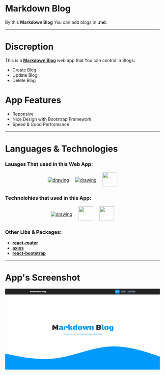 # Markdown Blog

By this **Markdown Blog** You can add blogs in **.md**.


---

# Discreption
This is a [**Markdown Blog**](https://markdown-blog-orcin.vercel.app/) web app that You can control in Blogs:
  - Create Blog
  - Update Blog
  - Delete Blog

# App Features
  - Reponsive
  - Nice Design with Bootstrap Framework
  - Speed & Good Performance
  
---

# Languages & Technologies
### Lauages That used in this Web App:

<div style="display: flex; justify-content: center; align-items: center; gap: 20px;">
  <a href="https://developer.mozilla.org/en-US/docs/Web/HTML"><img src="https://img.icons8.com/color/48/000000/html-5--v1.png" alt="drawing" width="48" height="48"/></a>
  <a href="https://developer.mozilla.org/en-US/docs/Web/CSS?retiredLocale=ar"><img src="https://img.icons8.com/color/48/000000/css3.png" alt="drawing" width="48" height="48"/></a>
  <a href="https://www.javascript.com/"><img src="https://img.icons8.com/color/48/000000/javascript--v2.png" width="48" height="48"/></a>
</div>

### Technolohies that used in this App:

<div style="display: flex; justify-content: center; align-items: center; gap: 20px;">
  <a href="https://reactjs.org/"><img src="https://cdn-icons-png.flaticon.com/512/3334/3334886.png" alt="drawing" width="48" height="48"/></a>
  <a href="https://getbootstrap.com/"><img src="https://img.icons8.com/color/48/000000/bootstrap.png" width="48" height="48"/></a>
  <a href="https://sass-lang.com/"><img src="https://static-00.iconduck.com/assets.00/sass-icon-512x512-wrsgqu3t.png" width="48" height="48"/></a>
</div>

### Other Libs & Packages:

  - [**__react-router__**](https://reactrouter.com/)
  - [**__axios__**](https://axios-http.com/)
  - [**__react-bootstrap__**](https://react-bootstrap.github.io/)

---

# App's Screenshot
![Markdown Blog App Screenshot](https://github.com/ahmedmohmd/markdown-blog/blob/main/app-screenshot.gif?raw=true)

